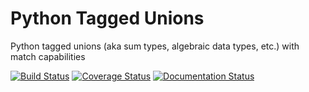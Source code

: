 Python Tagged Unions
====================

Python tagged unions (aka sum types, algebraic data types, etc.) with match capabilities

[![Build Status](https://travis-ci.com/Carotti/tagged-union.svg?branch=master)](https://travis-ci.com/Carotti/tagged-union)
[![Coverage Status](https://coveralls.io/repos/github/Carotti/tagged-union/badge.svg?branch=master)](https://coveralls.io/github/Carotti/tagged-union?branch=master)
[![Documentation Status](https://readthedocs.org/projects/tagged-union/badge/?version=latest)](https://tagged-union.readthedocs.io/en/latest/?badge=latest)
